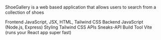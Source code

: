 ShoeGallery is a web based application that allows users to search from a collection of shoes

Frontend	JavaScript, JSX, HTML, Tailwind CSS
Backend	JavaScript (Node.js, Express)
Styling	Tailwind CSS
APIs	Sneaks-API
Build Tool	Vite (runs your React app super fast)
